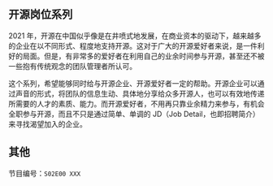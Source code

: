 ## 开源岗位系列

2021 年，开源在中国似乎像是在井喷式地发展，在商业资本的驱动下，越来越多的企业在以不同形式、程度地支持开源。这对于广大的开源爱好者来说，是一件利好的局面。但是，有非常多的爱好者在利用自己的业余时间参与开源，甚至还不被一些抱有传统观念的团队管理者所认可。

这个系列，希望能够同时给与开源企业、开源爱好者一定的帮助。开源企业可以通过声音的形式，将团队的信息生动、具体地分享给众多开源人，也可以有效地传递所需要的人才的素质、能力。而开源爱好者，不用再只靠业余精力来参与，有机会全职参与开源，而且不只是通过简单、单调的 JD（Job Detail，也即招聘简介）来寻找渴望加入的企业。

## 其他

节目编号：`S02E00 XXX`
